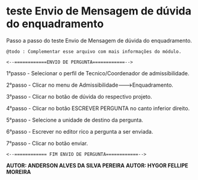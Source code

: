 teste Envio de Mensagem de dúvida do enquadramento
==================================================

Passo a passo do teste Envio de Mensagem de dúvida do enquadramento.


```
@todo : Complementar esse arquivo com mais informações do módulo.
```
    <--============ENVIO DE PERGUNTA============-->

1°passo - Selecionar o perfil de Tecnico/Coordenador de admissibilidade.

2°passo - Clicar no menu de Admissibilidade--->Enquadramento.

3°passo - Clicar no botão de dúvida do respectivo projeto.

4°passo - Clicar no botão ESCREVER PERGUNTA no canto inferior direito.

5°passo - Selecione a unidade de destino da pergunta.

6°passo - Escrever no editor rico a pergunta a ser enviada.

7°passo - Clicar no botão enviar.

    <--============ FIM ENVIO DE PERGUNTA============-->

****AUTOR:** ANDERSON ALVES DA SILVA PEREIRA** 
****AUTOR:** HYGOR FELLIPE MOREIRA** 
